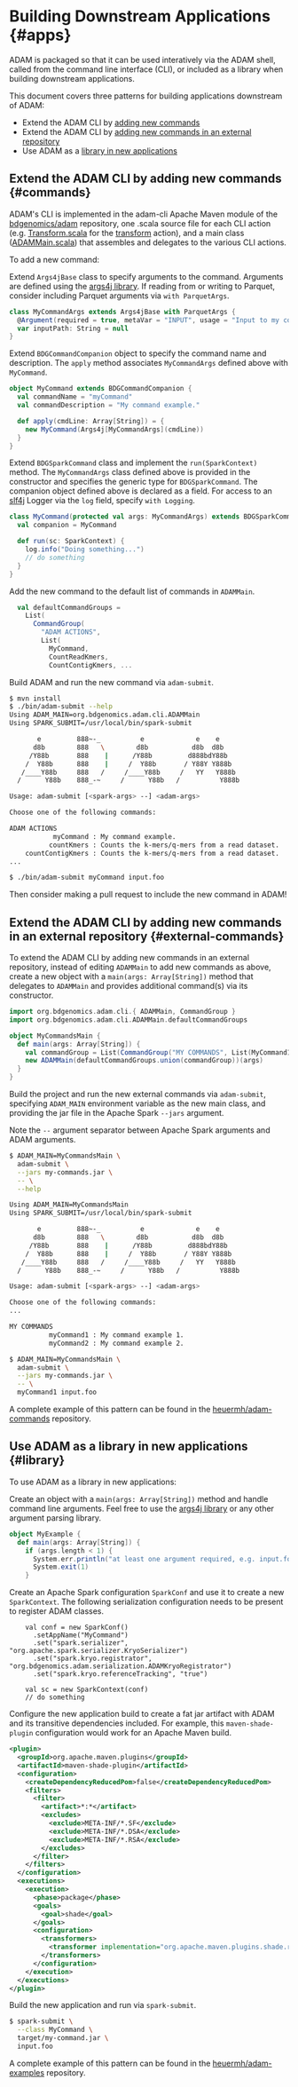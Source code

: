 # Building Downstream Applications {#apps}

ADAM is packaged so that it can be used interatively via the ADAM shell, called from
the command line interface (CLI), or included as a library when building downstream
applications.

This document covers three patterns for building applications downstream of ADAM:

* Extend the ADAM CLI by [adding new commands](#commands)
* Extend the ADAM CLI by [adding new commands in an external repository](#external-commands)
* Use ADAM as a [library in new applications](#library)


## Extend the ADAM CLI by adding new commands {#commands}

ADAM's CLI is implemented in the adam-cli Apache Maven module of the
[bdgenomics/adam](https://github.com/bigdatagenomics/adam) repository, one
.scala source file for each CLI action (e.g. [Transform.scala](https://github.com/bigdatagenomics/adam/blob/master/adam-cli/src/main/scala/org/bdgenomics/adam/cli/Transform.scala)
for the [transform](#transform) action), and a main class ([ADAMMain.scala](https://github.com/bigdatagenomics/adam/blob/master/adam-cli/src/main/scala/org/bdgenomics/adam/cli/ADAMMain.scala))
that assembles and delegates to the various CLI actions.

To add a new command:

Extend `Args4jBase` class to specify arguments to the command. Arguments are defined using
the [args4j library](http://args4j.kohsuke.org/). If reading from or writing to Parquet,
consider including Parquet arguments via `with ParquetArgs`.

```scala
class MyCommandArgs extends Args4jBase with ParquetArgs {
  @Argument(required = true, metaVar = "INPUT", usage = "Input to my command", index = 0)
  var inputPath: String = null
}
```

Extend `BDGCommandCompanion` object to specify the command name and description. The `apply`
method associates `MyCommandArgs` defined above with `MyCommand`.

```scala
object MyCommand extends BDGCommandCompanion {
  val commandName = "myCommand"
  val commandDescription = "My command example."

  def apply(cmdLine: Array[String]) = {
    new MyCommand(Args4j[MyCommandArgs](cmdLine))
  }
}
```

Extend `BDGSparkCommand` class and implement the `run(SparkContext)` method. The `MyCommandArgs`
class defined above is provided in the constructor and specifies the generic type for `BDGSparkCommand`.
The companion object defined above is declared as a field.  For access to an
[slf4j](http://www.slf4j.org/) Logger via the `log` field, specify `with Logging`.

```scala
class MyCommand(protected val args: MyCommandArgs) extends BDGSparkCommand[MyCommandArgs] with Logging {
  val companion = MyCommand

  def run(sc: SparkContext) {
    log.info("Doing something...")
    // do something
  }
}
```

Add the new command to the default list of commands in `ADAMMain`.

```scala
  val defaultCommandGroups =
    List(
      CommandGroup(
        "ADAM ACTIONS",
        List(
          MyCommand,
          CountReadKmers,
          CountContigKmers, ...
```

Build ADAM and run the new command via `adam-submit`.

```bash
$ mvn install
$ ./bin/adam-submit --help
Using ADAM_MAIN=org.bdgenomics.adam.cli.ADAMMain
Using SPARK_SUBMIT=/usr/local/bin/spark-submit

       e         888~-_          e             e    e
      d8b        888   \        d8b           d8b  d8b
     /Y88b       888    |      /Y88b         d888bdY88b
    /  Y88b      888    |     /  Y88b       / Y88Y Y888b
   /____Y88b     888   /     /____Y88b     /   YY   Y888b
  /      Y88b    888_-~     /      Y88b   /          Y888b

Usage: adam-submit [<spark-args> --] <adam-args>

Choose one of the following commands:

ADAM ACTIONS
           myCommand : My command example.
          countKmers : Counts the k-mers/q-mers from a read dataset.
    countContigKmers : Counts the k-mers/q-mers from a read dataset.
...

$ ./bin/adam-submit myCommand input.foo
```

Then consider making a pull request to include the new command in ADAM!


## Extend the ADAM CLI by adding new commands in an external repository {#external-commands}

To extend the ADAM CLI by adding new commands in an external repository,
instead of editing `ADAMMain` to add new commands as above, create a new
object with a `main(args: Array[String])` method that delegates to `ADAMMain`
and provides additional command(s) via its constructor.

```scala
import org.bdgenomics.adam.cli.{ ADAMMain, CommandGroup }
import org.bdgenomics.adam.cli.ADAMMain.defaultCommandGroups

object MyCommandsMain {
  def main(args: Array[String]) {
    val commandGroup = List(CommandGroup("MY COMMANDS", List(MyCommand1, MyCommand2)))
    new ADAMMain(defaultCommandGroups.union(commandGroup))(args)
  }
}
```

Build the project and run the new external commands via `adam-submit`,
specifying `ADAM_MAIN` environment variable as the new main class,
and providing the jar file in the Apache Spark `--jars` argument.

Note the `--` argument separator between Apache Spark arguments and
ADAM arguments.

```bash
$ ADAM_MAIN=MyCommandsMain \
  adam-submit \
  --jars my-commands.jar \
  -- \
  --help

Using ADAM_MAIN=MyCommandsMain
Using SPARK_SUBMIT=/usr/local/bin/spark-submit

       e         888~-_          e             e    e
      d8b        888   \        d8b           d8b  d8b
     /Y88b       888    |      /Y88b         d888bdY88b
    /  Y88b      888    |     /  Y88b       / Y88Y Y888b
   /____Y88b     888   /     /____Y88b     /   YY   Y888b
  /      Y88b    888_-~     /      Y88b   /          Y888b

Usage: adam-submit [<spark-args> --] <adam-args>

Choose one of the following commands:
...

MY COMMANDS
          myCommand1 : My command example 1.
          myCommand2 : My command example 2.

$ ADAM_MAIN=MyCommandsMain \
  adam-submit \
  --jars my-commands.jar \
  -- \
  myCommand1 input.foo
```

A complete example of this pattern can be found in the
[heuermh/adam-commands](https://github.com/heuermh/adam-examples) repository.


## Use ADAM as a library in new applications {#library}

To use ADAM as a library in new applications:

Create an object with a `main(args: Array[String])` method and handle
command line arguments. Feel free to use the [args4j library](http://www.slf4j.org/)
or any other argument parsing library.

```scala
object MyExample {
  def main(args: Array[String]) {
    if (args.length < 1) {
      System.err.println("at least one argument required, e.g. input.foo")
      System.exit(1)
    }
```

Create an Apache Spark configuration `SparkConf` and use it to create a new `SparkContext`.
The following serialization configuration needs to be present to register ADAM classes.

```
    val conf = new SparkConf()
      .setAppName("MyCommand")
      .set("spark.serializer", "org.apache.spark.serializer.KryoSerializer")
      .set("spark.kryo.registrator", "org.bdgenomics.adam.serialization.ADAMKryoRegistrator")
      .set("spark.kryo.referenceTracking", "true")

    val sc = new SparkContext(conf)
    // do something
```

Configure the new application build to create a fat jar artifact with ADAM and its
transitive dependencies included. For example, this `maven-shade-plugin` configuration
would work for an Apache Maven build.

```xml
<plugin>
  <groupId>org.apache.maven.plugins</groupId>
  <artifactId>maven-shade-plugin</artifactId>
  <configuration>
    <createDependencyReducedPom>false</createDependencyReducedPom>
    <filters>
      <filter>
        <artifact>*:*</artifact>
        <excludes>
          <exclude>META-INF/*.SF</exclude>
          <exclude>META-INF/*.DSA</exclude>
          <exclude>META-INF/*.RSA</exclude>
        </excludes>
      </filter>
    </filters>
  </configuration>
  <executions>
    <execution>
      <phase>package</phase>
      <goals>
        <goal>shade</goal>
      </goals>
      <configuration>
        <transformers>
          <transformer implementation="org.apache.maven.plugins.shade.resource.ServicesResourceTransformer" />
        </transformers>
      </configuration>
    </execution>
  </executions>
</plugin>
```

Build the new application and run via `spark-submit`.

```bash
$ spark-submit \
  --class MyCommand \
  target/my-command.jar \
  input.foo
```


A complete example of this pattern can be found in the
[heuermh/adam-examples](https://github.com/heuermh/adam-examples) repository.
